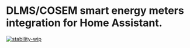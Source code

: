 # DLMS/COSEM smart energy meters integration for Home Assistant.
[![stability-wip](https://img.shields.io/badge/stability-wip-lightgrey.svg)](https://guidelines.denpa.pro/stability#work-in-progress)